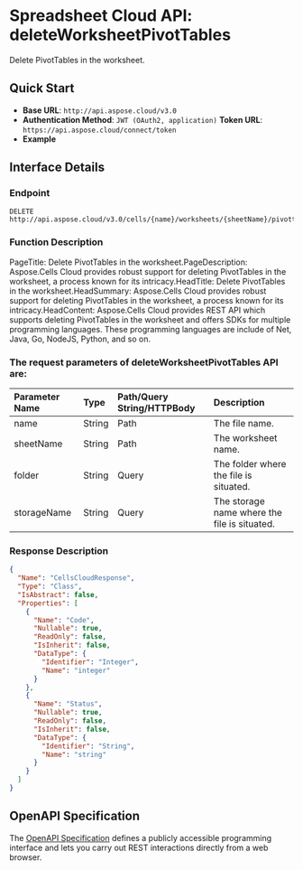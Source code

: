 # **Spreadsheet Cloud API: deleteWorksheetPivotTables**

Delete PivotTables in the worksheet. 

## **Quick Start**

- **Base URL**: `http://api.aspose.cloud/v3.0`
- **Authentication Method**: `JWT (OAuth2, application)`  **Token URL**: `https://api.aspose.cloud/connect/token`
- **Example** 
<script src="https://gist.github.com/aspose-cells-cloud-gists/8a5b324fdf3e574dbd747c1a1e24b05d.js?file=Example30_DeleteWorksheetPivotTables.cs"></script>

## **Interface Details**

### **Endpoint** 

```
DELETE http://api.aspose.cloud/v3.0/cells/{name}/worksheets/{sheetName}/pivottables
```

### **Function Description**
PageTitle: Delete PivotTables in the worksheet.PageDescription: Aspose.Cells Cloud provides robust support for deleting PivotTables in the worksheet, a process known for its intricacy.HeadTitle: Delete PivotTables in the worksheet.HeadSummary: Aspose.Cells Cloud provides robust support for deleting PivotTables in the worksheet, a process known for its intricacy.HeadContent: Aspose.Cells Cloud provides REST API which supports deleting PivotTables in the worksheet and offers SDKs for multiple programming languages. These programming languages are include of Net, Java, Go, NodeJS, Python, and so on.

### The request parameters of **deleteWorksheetPivotTables** API are: 

| Parameter Name | Type | Path/Query String/HTTPBody | Description | 
| :- | :- | :- |:- | 
|name|String|Path|The file name.|
|sheetName|String|Path|The worksheet name.|
|folder|String|Query|The folder where the file is situated.|
|storageName|String|Query|The storage name where the file is situated.|


### **Response Description**
```json
{
  "Name": "CellsCloudResponse",
  "Type": "Class",
  "IsAbstract": false,
  "Properties": [
    {
      "Name": "Code",
      "Nullable": true,
      "ReadOnly": false,
      "IsInherit": false,
      "DataType": {
        "Identifier": "Integer",
        "Name": "integer"
      }
    },
    {
      "Name": "Status",
      "Nullable": true,
      "ReadOnly": false,
      "IsInherit": false,
      "DataType": {
        "Identifier": "String",
        "Name": "string"
      }
    }
  ]
}
```

## OpenAPI Specification

The [OpenAPI Specification](https://reference.aspose.cloud/cells/#/PivotTablesController/DeleteWorksheetPivotTables) defines a publicly accessible programming interface and lets you carry out REST interactions directly from a web browser.

